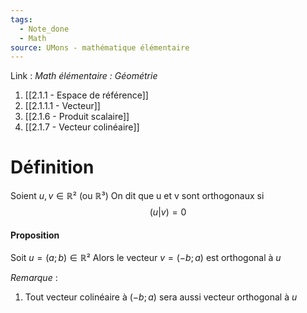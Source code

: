 ```yaml
---
tags:
  - Note_done
  - Math
source: UMons - mathématique élémentaire
---
```


Link : 
_Math élémentaire : Géométrie_
1. [[2.1.1 - Espace de référence]]
1. [[2.1.1.1 - Vecteur]]
2. [[2.1.6 - Produit scalaire]]
3. [[2.1.7 - Vecteur colinéaire]]

# Définition
Soient $u, v ∈ ℝ²$ (ou $ℝ³$)
On dit que u et v sont orthogonaux si $$(u | v) = 0$$

#### Proposition
Soit $u = (a ; b) ∈ ℝ²$
Alors le vecteur $v = (-b ; a)$ est orthogonal à $u$

_Remarque_ :
1. Tout vecteur colinéaire à $(-b ; a)$ sera aussi vecteur orthogonal à $u$